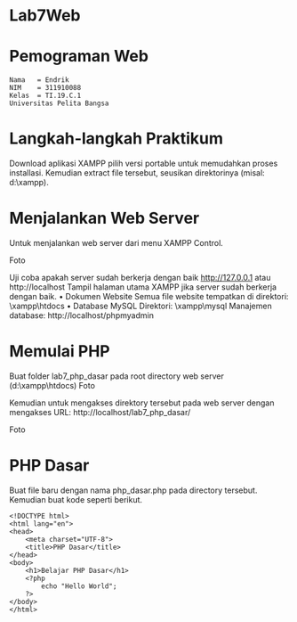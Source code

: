 # Lab7Web
# Pemograman Web
~~~
Nama   = Endrik
NIM    = 311910088
Kelas  = TI.19.C.1
Universitas Pelita Bangsa
~~~
# Langkah-langkah Praktikum
Download aplikasi XAMPP
pilih versi portable untuk memudahkan proses installasi. Kemudian extract file tersebut, seusikan direktorinya (misal: d:\xampp).

# Menjalankan Web Server 
Untuk menjalankan web server dari menu XAMPP Control.

Foto

Uji coba apakah server sudah berkerja dengan baik http://127.0.0.1 atau http://localhost Tampil halaman utama XAMPP jika server sudah berkerja dengan baik. • Dokumen Website Semua file website tempatkan di direktori: \xampp\htdocs
• Database MySQL Direktori: \xampp\mysql
Manajemen database: http://localhost/phpmyadmin

# Memulai PHP 
Buat folder lab7_php_dasar pada root directory web server (d:\xampp\htdocs)
Foto 

Kemudian untuk mengakses direktory tersebut pada web server dengan mengakses URL: http://localhost/lab7_php_dasar/

Foto 

# PHP Dasar 

Buat file baru dengan nama php_dasar.php pada directory tersebut. Kemudian buat kode seperti berikut.
~~~
<!DOCTYPE html>
<html lang="en">
<head>
    <meta charset="UTF-8">
    <title>PHP Dasar</title>
</head>
<body>
    <h1>Belajar PHP Dasar</h1>
    <?php
        echo "Hello World";
    ?>
</body>
</html>
~~~

